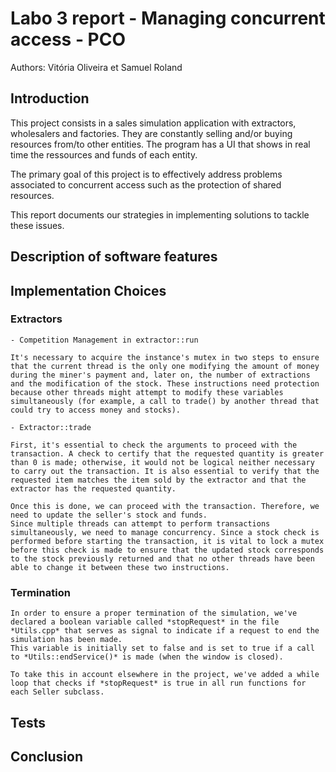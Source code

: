 # Labo 3 report - Managing concurrent access - PCO

Authors: Vitória Oliveira et Samuel Roland

## Introduction
This project consists in a sales simulation application with extractors, wholesalers and factories. They are constantly selling and/or buying resources from/to other entities. The program has a UI that shows in real time the ressources and funds of each entity.

The primary goal of this project is to effectively address problems associated to concurrent access such as the protection of shared resources. 

This report documents our strategies in implementing solutions to tackle these issues. 

## Description of software features

## Implementation Choices

### Extractors
    - Competition Management in extractor::run

    It's necessary to acquire the instance's mutex in two steps to ensure that the current thread is the only one modifying the amount of money during the miner's payment and, later on, the number of extractions and the modification of the stock. These instructions need protection because other threads might attempt to modify these variables simultaneously (for example, a call to trade() by another thread that could try to access money and stocks).
    
    - Extractor::trade

    First, it's essential to check the arguments to proceed with the transaction. A check to certify that the requested quantity is greater than 0 is made; otherwise, it would not be logical neither necessary to carry out the transaction. It is also essential to verify that the requested item matches the item sold by the extractor and that the extractor has the requested quantity.

    Once this is done, we can proceed with the transaction. Therefore, we need to update the seller's stock and funds.
    Since multiple threads can attempt to perform transactions simultaneously, we need to manage concurrency. Since a stock check is performed before starting the transaction, it is vital to lock a mutex before this check is made to ensure that the updated stock corresponds to the stock previously returned and that no other threads have been able to change it between these two instructions.

 ### Termination 
    In order to ensure a proper termination of the simulation, we've declared a boolean variable called *stopRequest* in the file *Utils.cpp* that serves as signal to indicate if a request to end the simulation has been made. 
    This variable is initially set to false and is set to true if a call to *Utils::endService()* is made (when the window is closed).

    To take this in account elsewhere in the project, we've added a while loop that checks if *stopRequest* is true in all run functions for each Seller subclass.    
    
## Tests

## Conclusion

